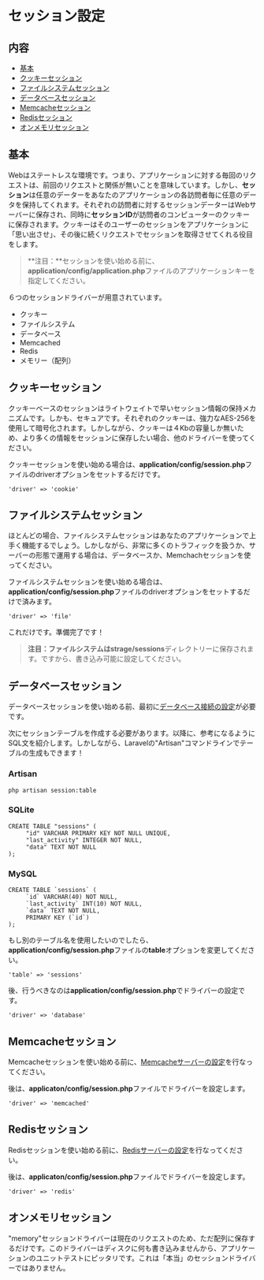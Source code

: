 <a name="config"></a>
# セッション設定

## 内容

- [基本](#the-basics)
- [クッキーセッション](#cookie)
- [ファイルシステムセッション](#file)
- [データベースセッション](#database)
- [Memcacheセッション](#memcached)
- [Redisセッション](#redis)
- [オンメモリセッション](#memory)

<a name="the-basics"></a>
## 基本

Webはステートレスな環境です。つまり、アプリケーションに対する毎回のリクエストは、前回のリクエストと関係が無いことを意味しています。しかし、**セッション**は任意のデーターをあなたのアプリケーションの各訪問者毎に任意のデータを保持してくれます。それぞれの訪問者に対するセッションデーターはWebサーバーに保存され、同時に**セッションID**が訪問者のコンピューターのクッキーに保存されます。クッキーはそのユーザーのセッションをアプリケーションに「思い出させ」、その後に続くリクエストでセッションを取得させてくれる役目をします。

> **注目：**セッションを使い始める前に、**application/config/application.php**ファイルのアプリケーションキーを指定してください。

６つのセッションドライバーが用意されています。

- クッキー
- ファイルシステム
- データベース
- Memcached
- Redis
- メモリー（配列）

<a name="cookie"></a>
## クッキーセッション

クッキーベースのセッションはライトウェイトで早いセッション情報の保持メカニズムです。しかも、セキュアです。それぞれのクッキーは、強力なAES-256を使用して暗号化されます。しかしながら、クッキーは４Kbの容量しか無いため、より多くの情報をセッションに保存したい場合、他のドライバーを使ってください。

クッキーセッションを使い始める場合は、**application/config/session.php**ファイルのdriverオプションをセットするだけです。

	'driver' => 'cookie'

<a name="file"></a>
## ファイルシステムセッション

ほとんどの場合、ファイルシステムセッションはあなたのアプリケーションで上手く機能するでしょう。しかしながら、非常に多くのトラフィックを扱うか、サーバーの形態で運用する場合は、データベースか、Memchachセッションを使ってください。

ファイルシステムセッションを使い始める場合は、**application/config/session.php**ファイルのdriverオプションをセットするだけで済みます。

	'driver' => 'file'

これだけです。準備完了です！

> **注目：**ファイルシステムは**strage/sessions**ディレクトリーに保存されます。ですから、書き込み可能に設定してください。

<a name="database"></a>
## データベースセッション

データベースセッションを使い始める前、最初に[データベース接続の設定](/docs/database/config)が必要です。

次にセッションテーブルを作成する必要があります。以降に、参考になるようにSQL文を紹介します。しかしながら、Laravelの"Artisan"コマンドラインでテーブルの生成もできます！

### Artisan

	php artisan session:table

### SQLite

	CREATE TABLE "sessions" (
	     "id" VARCHAR PRIMARY KEY NOT NULL UNIQUE,
	     "last_activity" INTEGER NOT NULL,
	     "data" TEXT NOT NULL
	);

### MySQL

	CREATE TABLE `sessions` (
	     `id` VARCHAR(40) NOT NULL,
	     `last_activity` INT(10) NOT NULL,
	     `data` TEXT NOT NULL,
	     PRIMARY KEY (`id`)
	);

もし別のテーブル名を使用したいのでしたら、**application/config/session.php**ファイルの**table**オプションを変更してください。

	'table' => 'sessions'

後、行うべきなのは**application/config/session.php**でドライバーの設定です。

	'driver' => 'database'

<a name="memcached"></a>
## Memcacheセッション

Memcacheセッションを使い始める前に、[Memcacheサーバーの設定](/docs/cache/config#memchached)を行なってください。

後は、**applicaton/config/session.php**ファイルでドライバーを設定します。

	'driver' => 'memcached'

<a name="redis"></a>
## Redisセッション

Redisセッションを使い始める前に、[Redisサーバーの設定](/docs/database/redis#config)を行なってください。

後は、**applicaton/config/session.php**ファイルでドライバーを設定します。

	'driver' => 'redis'

<a name="memory"></a>
## オンメモリセッション

"memory"セッションドライバーは現在のリクエストのため、ただ配列に保存するだけです。このドライバーはディスクに何も書き込みませんから、アプリケーションのユニットテストにピッタリです。これは「本当」のセッションドライバーではありません。